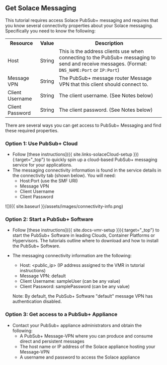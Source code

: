 
## Get Solace Messaging

This tutorial requires access Solace PubSub+ messaging and requires that you know several connectivity properties about your Solace messaging. Specifically you need to know the following:

<table>
  <tr>
    <th>Resource</th>
    <th>Value</th>
    <th>Description</th>
  </tr>
  <tr>
    <td>Host</td>
    <td>String</td>
    <td>This is the address clients use when connecting to the PubSub+ messaging to send and receive messages. (Format: <code>DNS_NAME:Port</code> or <code>IP:Port</code>)</td>
  </tr>
  <tr>
    <td>Message VPN</td>
    <td>String</td>
    <td>The PubSub+ message router Message VPN that this client should connect to. </td>
  </tr>
  <tr>
    <td>Client Username</td>
    <td>String</td>
    <td>The client username. (See Notes below)</td>
  </tr>
  <tr>
    <td>Client Password</td>
    <td>String</td>
    <td>The client password. (See Notes below)</td>
  </tr>
</table>

There are several ways you can get access to PubSub+ Messaging and find these required properties.

### Option 1: Use PubSub+ Cloud

* Follow [these instructions]({{ site.links-solaceCloud-setup }}){:target="_top"} to quickly spin up a cloud-based PubSub+ messaging service for your applications.
* The messaging connectivity information is found in the service details in the connectivity tab (shown below). You will need:
    * Host:Port (use the SMF URI)
    * Message VPN
    * Client Username
    * Client Password

![]({{ site.baseurl }}/assets/images/connectivity-info.png)

### Option 2: Start a PubSub+ Software

* Follow [these instructions]({{ site.docs-vmr-setup }}){:target="_top"} to start the PubSub+ Software in leading Clouds, Container Platforms or Hypervisors. The tutorials outline where to download and how to install the PubSub+ Software.
* The messaging connectivity information are the following:
    * Host: \<public_ip> (IP address assigned to the VMR in tutorial instructions)
    * Message VPN: default
    * Client Username: sampleUser (can be any value)
    * Client Password: samplePassword (can be any value)

    Note: By default, the PubSub+ Software "default" message VPN has authentication disabled.

### Option 3: Get access to a PubSub+ Appliance

* Contact your PubSub+ appliance administrators and obtain the following:
    * A PubSub+ Message-VPN where you can produce and consume direct and persistent messages
    * The host name or IP address of the Solace appliance hosting your Message-VPN
    * A username and password to access the Solace appliance
